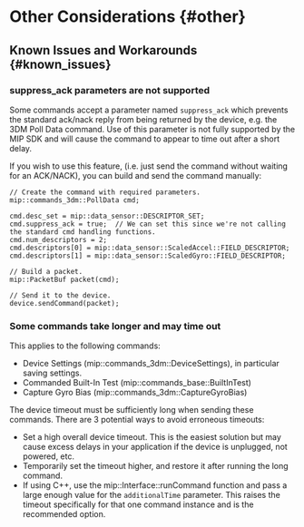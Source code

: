 Other Considerations  {#other}
====================

Known Issues and Workarounds  {#known_issues}
----------------------------

### suppress_ack parameters are not supported

Some commands accept a parameter named `suppress_ack` which prevents
the standard ack/nack reply from being returned by the device, e.g. the
3DM Poll Data command. Use of this parameter is not fully supported by the MIP SDK
and will cause the command to appear to time out after a short delay.

If you wish to use this feature, (i.e. just send the command without waiting for an ACK/NACK),
you can build and send the command manually:
~~~~~~~~{.cpp}
// Create the command with required parameters.
mip::commands_3dm::PollData cmd;

cmd.desc_set = mip::data_sensor::DESCRIPTOR_SET;
cmd.suppress_ack = true;  // We can set this since we're not calling the standard cmd handling functions.
cmd.num_descriptors = 2;
cmd.descriptors[0] = mip::data_sensor::ScaledAccel::FIELD_DESCRIPTOR;
cmd.descriptors[1] = mip::data_sensor::ScaledGyro::FIELD_DESCRIPTOR;

// Build a packet.
mip::PacketBuf packet(cmd);

// Send it to the device.
device.sendCommand(packet);
~~~~~~~~

### Some commands take longer and may time out

This applies to the following commands:
* Device Settings (mip::commands_3dm::DeviceSettings), in particular saving settings.
* Commanded Built-In Test (mip::commands_base::BuiltInTest)
* Capture Gyro Bias (mip::commands_3dm::CaptureGyroBias)

The device timeout must be sufficiently long when sending these commands.
There are 3 potential ways to avoid erroneous timeouts:
* Set a high overall device timeout. This is the easiest solution but may cause excess
  delays in your application if the device is unplugged, not powered, etc.
* Temporarily set the timeout higher, and restore it after running the long command.
* If using C++, use the mip::Interface::runCommand function and pass a large enough
  value for the `additionalTime` parameter. This raises the timeout specifically for that
  one command instance and is the recommended option.
